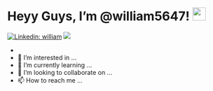 # Heyy Guys, I’m @william5647! <img src="https://raw.githubusercontent.com/MartinHeinz/MartinHeinz/master/wave.gif" width="30px">  
[![Linkedin: william](https://img.shields.io/badge/-Linkedin-blue?style=flat-square&logo=Linkedin&logoColor=white&link=https://www.linkedin.com/in/williamtirtadjaja/)](https://www.linkedin.com/in/williamtirtadjaja/)
[![](https://img.shields.io/badge/web-william5647.github.io-blue)](https://william5647.github.io/)

- 
- 👀 I’m interested in ...
- 🌱 I’m currently learning ...
- 💞️ I’m looking to collaborate on ...
- 📫 How to reach me ...

<!---
william5647/william5647 is a ✨ special ✨ repository because its `README.md` (this file) appears on your GitHub profile.
You can click the Preview link to take a look at your changes.
--->
